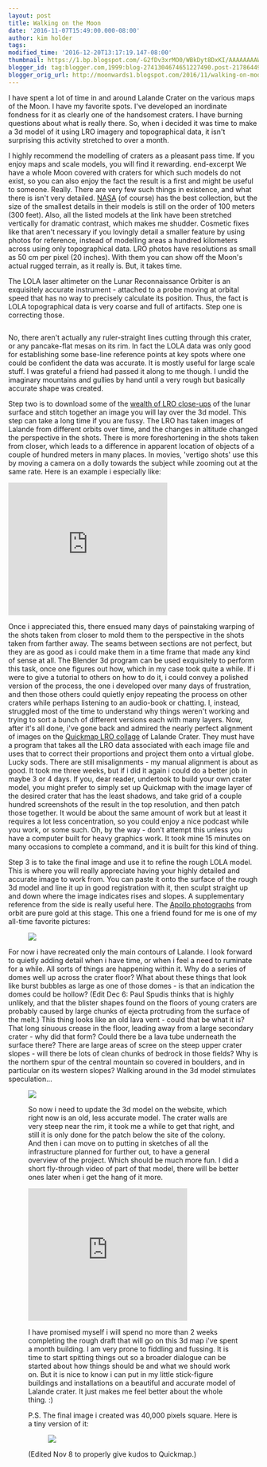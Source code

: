 ```yaml
---
layout: post
title: Walking on the Moon
date: '2016-11-07T15:49:00.000-08:00'
author: kim holder
tags:
modified_time: '2016-12-20T13:17:19.147-08:00'
thumbnail: https://1.bp.blogspot.com/-G2fDv3xrMO0/WBkDyt8DxKI/AAAAAAAAWUE/EUe0ot6c2X4LJ2P8r_KPChDxQjTazkzXwCK4B/s72-c/LalandeLOLA.jpg
blogger_id: tag:blogger.com,1999:blog-2741304674651227490.post-2178644973514489727
blogger_orig_url: http://moonwards1.blogspot.com/2016/11/walking-on-moon.html
---
```


I have spent a lot of time in and around Lalande Crater on the various maps of the Moon. I have my favorite spots. I've developed an inordinate fondness for it as clearly one of the handsomest craters. I have burning questions about what is really there. So, when i decided it was time to make a 3d model of it using LRO imagery and topographical data, it isn't surprising this activity stretched to over a month.

I highly recommend the modelling of craters as a pleasant pass time. If you enjoy maps and scale models, you will find it rewarding. end-excerpt We have a whole Moon covered with craters for which such models do not exist, so you can also enjoy the fact the result is a first and might be useful to someone. Really. There are very few such things in existence, and what there is isn't very detailed. [NASA](https://nasa3d.arc.nasa.gov/search/lunar) (of course) has the best collection, but the size of the smallest details in their models is still on the order of 100 meters (300 feet). Also, all the listed models at the link have been stretched vertically for dramatic contrast, which makes me shudder. Cosmetic fixes like that aren't necessary if you lovingly detail a smaller feature by using photos for reference, instead of modelling areas a hundred kilometers across using only topographical data. LRO photos have resolutions as small as 50 cm per pixel (20 inches). With them you can show off the Moon's actual rugged terrain, as it really is. But, it takes time.


The LOLA laser altimeter on the Lunar Reconnaissance Orbiter is an exquisitely accurate instrument - attached to a probe moving at orbital speed that has no way to precisely calculate its position. Thus, the fact is LOLA topographical data is very coarse and full of artifacts. Step one is correcting those.

<figure><img href="https://www.moonwards.com/img/LalandeLOLA.jpg" /></figure>

No, there aren't actually any ruler-straight lines cutting through this crater, or any pancake-flat mesas on its rim. In fact the LOLA data was only good for establishing some base-line reference points at key spots where one could be confident the data was accurate. It is mostly useful for large scale stuff. I was grateful a friend had passed it along to me though. I undid the imaginary mountains and gullies by hand until a very rough but basically accurate shape was created.

Step two is to download some of the [wealth of LRO close-ups](http://wms.lroc.asu.edu/lroc/) of the lunar surface and stitch together an image you will lay over the 3d model. This step can take a long time if you are fussy. The LRO has taken images of Lalande from different orbits over time, and the changes in altitude changed the perspective in the shots. There is more foreshortening in the shots taken from closer, which leads to a difference in apparent location of objects of a couple of hundred meters in many places. In movies, 'vertigo shots' use this by moving a camera on a dolly towards the subject while zooming out at the same rate. Here is an example i especially like:

<iframe allowfullscreen=""  data-thumbnail-src="https://i.ytimg.com/vi/MWRncNMEhLw/0.jpg" frameborder="0" height="266" src="https://www.youtube.com/embed/MWRncNMEhLw?feature=player_embedded" width="320"></iframe>

Once i appreciated this, there ensued many days of painstaking warping of the shots taken from closer to mold them to the perspective in the shots taken from farther away. The seams between sections are not perfect, but they are as good as i could make them in a time frame that made any kind of sense at all. The Blender 3d program can be used exquisitely to perform this task, once one figures out how, which in my case took quite a while. If i were to give a tutorial to others on how to do it, i could convey a polished version of the process, the one i developed over many days of frustration, and then those others could quietly enjoy repeating the process on other craters while perhaps listening to an audio-book or chatting. I, instead, struggled most of the time to understand why things weren't working and trying to sort a bunch of different versions each with many layers. Now, after it's all done, i've gone back and admired the nearly perfect alignment of images on the [Quickmap LRO collage](http://bit.ly/2ftCyZs) of Lalande Crater. They must have a program that takes all the LRO data associated with each image file and uses that to correct their proportions and project them onto a virtual globe. Lucky sods. There are still misalignments - my manual alignment is about as good. It took me three weeks, but if i did it again i could do a better job in maybe 3 or 4 days. If you, dear reader, undertook to build your own crater model, you might prefer to simply set up Quickmap with the image layer of the desired crater that has the least shadows, and take grid of a couple hundred screenshots of the result in the top resolution, and then patch those together. It would be about the same amount of work but at least it requires a lot less concentration, so you could enjoy a nice podcast while you work, or some such. Oh, by the way - don't attempt this unless you have a computer built for heavy graphics work. It took mine 15 minutes on many occasions to complete a command, and it is built for this kind of thing.

Step 3 is to take the final image and use it to refine the rough LOLA model. This is where you will really appreciate having your highly detailed and accurate image to work from. You can paste it onto the surface of the rough 3d model and line it up in good registration with it, then sculpt straight up and down where the image indicates rises and slopes. A supplementary reference from the side is really useful here. The [Apollo photographs](http://www.lpi.usra.edu/resources/apollo/) from orbit are pure gold at this stage. This one a friend found for me is one of my all-time favorite pictures:

<figure><img src="https://www.moonwards.com/img/Apollo16-fromSouth-allLalande.jpg" /></figure>

For now i have recreated only the main contours of Lalande. I look forward to quietly adding detail when i have time, or when i feel a need to ruminate for a while. All sorts of things are happening within it. Why do a series of domes well up across the crater floor? What about these things that look like burst bubbles as large as one of those domes - is that an indication the domes could be hollow? (Edit Dec 6: Paul Spudis thinks that is highly unlikely, and that the blister shapes found on the floors of young craters are probably caused by large chunks of ejecta protruding from the surface of the melt.) This thing looks like an old lava vent - could that be what it is? That long sinuous crease in the floor, leading away from a large secondary crater - why did that form? Could there be a lava tube underneath the surface there? There are large areas of scree on the steep upper crater slopes - will there be lots of clean chunks of bedrock in those fields? Why is the northern spur of the central mountain so covered in boulders, and in particular on its western slopes? Walking around in the 3d model stimulates speculation...

<figure><img  src="https://www.moonwards.com/img/LalandeMontage.jpg" />

So now i need to update the 3d model on the website, which right now is an old, less accurate model. The crater walls are very steep near the rim, it took me a while to get that right, and still it is only done for the patch below the site of the colony. And then i can move on to putting in sketches of all the infrastructure planned for further out, to have a general overview of the project. Which should be much more fun. I did a short fly-through video of part of that model, there will be better ones later when i get the hang of it more.

<iframe data-thumbnail-src="https://i.ytimg.com/vi/VgkwPsfmAig/0.jpg" frameborder="0" height="266" src="https://www.youtube.com/embed/VgkwPsfmAig?feature=player_embedded" width="320"></iframe>

I have promised myself i will spend no more than 2 weeks completing the rough draft that will go on this 3d map i've spent a month building. I am very prone to fiddling and fussing. It is time to start spitting things out so a broader dialogue can be started about how things should be and what we should work on. But it is nice to know i can put in my little stick-figure buildings and installations on a beautiful and accurate model of Lalande crater. It just makes me feel better about the whole thing. :)

P.S. The final image i created was 40,000 pixels square. Here is a tiny version of it:

<figure><img src="https://www.moonwards.com/img/LalandeMasterImage-2048.jpg" /></figure>

(Edited Nov 8 to properly give kudos to Quickmap.)
